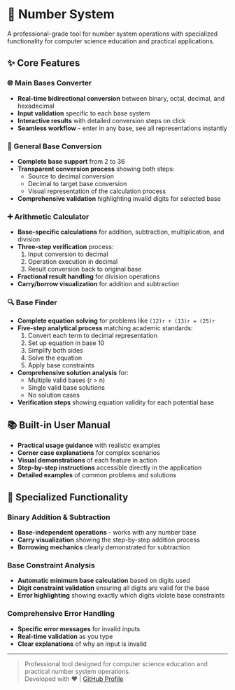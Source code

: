 # 🔢 Number System

A professional-grade tool for number system operations with specialized functionality for computer science education and practical applications.

## ✨ Core Features

### 🌐 Main Bases Converter
- **Real-time bidirectional conversion** between binary, octal, decimal, and hexadecimal
- **Input validation** specific to each base system
- **Interactive results** with detailed conversion steps on click
- **Seamless workflow** - enter in any base, see all representations instantly

### 🔢 General Base Conversion
- **Complete base support** from 2 to 36
- **Transparent conversion process** showing both steps:
  - Source to decimal conversion
  - Decimal to target base conversion
  - Visual representation of the calculation process
- **Comprehensive validation** highlighting invalid digits for selected base

### ➕ Arithmetic Calculator
- **Base-specific calculations** for addition, subtraction, multiplication, and division
- **Three-step verification** process:
  1. Input conversion to decimal
  2. Operation execution in decimal
  3. Result conversion back to original base
- **Fractional result handling** for division operations
- **Carry/borrow visualization** for addition and subtraction

### 🔍 Base Finder
- **Complete equation solving** for problems like `(12)r + (13)r = (25)r`
- **Five-step analytical process** matching academic standards:
  1. Convert each term to decimal representation
  2. Set up equation in base 10
  3. Simplify both sides
  4. Solve the equation
  5. Apply base constraints
- **Comprehensive solution analysis** for:
  - Multiple valid bases (r > n)
  - Single valid base solutions
  - No solution cases
- **Verification steps** showing equation validity for each potential base

## 📚 Built-in User Manual
- **Practical usage guidance** with realistic examples
- **Corner case explanations** for complex scenarios
- **Visual demonstrations** of each feature in action
- **Step-by-step instructions** accessible directly in the application
- **Detailed examples** of common problems and solutions

## 🧪 Specialized Functionality

### Binary Addition & Subtraction
- **Base-independent operations** - works with any number base
- **Carry visualization** showing the step-by-step addition process
- **Borrowing mechanics** clearly demonstrated for subtraction

### Base Constraint Analysis
- **Automatic minimum base calculation** based on digits used
- **Digit constraint validation** ensuring all digits are valid for the base
- **Error highlighting** showing exactly which digits violate base constraints

### Comprehensive Error Handling
- **Specific error messages** for invalid inputs
- **Real-time validation** as you type
- **Clear explanations** of why an input is invalid

---

> Professional tool designed for computer science education and practical number system operations.  
> Developed with ❤️ | [GitHub Profile](https://github.com/sahidmustakim)